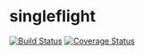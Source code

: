# singleflight

[![Build Status](https://travis-ci.org/gsquire/singleflight.svg?branch=master)](https://travis-ci.org/gsquire/singleflight)
[![Coverage Status](https://coveralls.io/repos/github/gsquire/singleflight/badge.svg?branch=master)](https://coveralls.io/github/gsquire/singleflight?branch=master)
